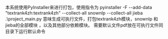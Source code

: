 本系统使用PyInstaller来进行打包，使用指令为
pyinstaller -F --add-data "textrank4zh:textrank4zh" --collect-all snownlp --collect-all jieba .\project_main.py
意味生成可执行文件，打包textrank4zh模块，snownlp 和jieba的全部模块 ，以及其他部分依赖模块。
需要默认文件pdf放在可执行文件同目录下运行默认命令

